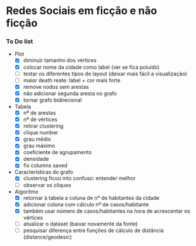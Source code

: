 # Redes Sociais em ficção e não ficção

### To Do list
- Plot
    - [x] diminuir tamanho dos vértices
    - [x] colocar nome da cidade como label (ver se fica poluído)
    - [ ] testar os diferentes tipos de layout (deixar mais fácil a visualização)
    - [ ] maior death reate: label + cor mais forte
    - [x] remove nodos sem arestas
    - [x] não adicionar segunda aresta no grafo
    - [x] tornar grafo bidirecional
- Tabela
    - [x] nº de arestas
    - [x] nº de vértices 
    - [x] retirar clustering 
    - [x] clique number
    - [x] grau médio
    - [x] grau máximo
    - [x] coeficiente de agrupamento
    - [x] densidade
    - [x] fix columns saved
- Características do grafo
    - [x] clustering ficou mto confuso: entender melhor
    - [ ] observar os cliques
- Algoritmo
    - [x] retornar à tabela a coluna de nº de habitantes da cidade
    - [x] adicionar coluna com cálculo nº de casos/habitante
    - [x] também usar número de casos/habitantes na hora de acrescentar os vértices
    - [ ] atualizar o dataset (baixar novamente da fonte)
    - [ ] pesquisar diferença entre funções de cálculo de distância (distance/geodesic)
